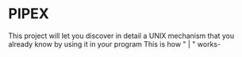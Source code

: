 # PIPEX
This project will let you discover in detail a UNIX mechanism that you already know by using it in your program
This is how " | " works-
